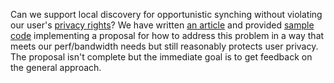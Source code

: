 Can we support local discovery for opportunistic synching without violating our user's [privacy rights](http://www.goland.org/localdiscoverybillofrights/)? We have written [an article](http://thaliproject.org/presenceprotocolforopportunisticsynching) and provided [sample code](https://github.com/yaronyg/cryptopresencetest) implementing a proposal for how to address this problem in a way that meets our perf/bandwidth needs but still reasonably protects user privacy. The proposal isn't complete but the immediate goal is to get feedback on the general approach.
